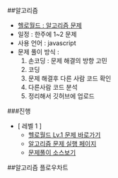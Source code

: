 
##알고리즘
- [헬로월드 : 알고리즘 문제](http://tryhelloworld.co.kr/challenges?language=javascript)
- 일정 : 한주에 1~2 문제
- 사용 언어 : javascript
- 문제 풀이 방식 :
    1. 손코딩 : 문제 해결의 방향 고민
    2. 코딩 
    3. 문제 해결후 다른 사람 코드 확인 
    4. 다른사람 코드 분석
    5. 정리해서 깃허브에 업로드

###진행
- [ 레벨 1 ]
    + [헬로월드 Lv.1 문제 바로가기](http://tryhelloworld.co.kr/challenges?language=javascript&level=1)
    + [알고리즘 문제 실행 페이지](https://sseom.github.io/learning/77_algorithm/level-1/)
    + [ 문제풀이 소스보기 ](https://github.com/sseom/learning/blob/master/77_algorithm/01_level-1.md)

##알고리즘 플로우차트
